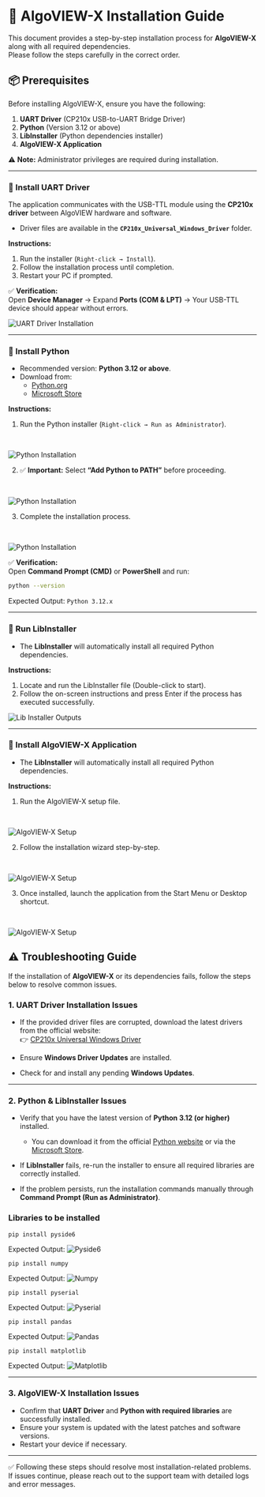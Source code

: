 # 🚀 AlgoVIEW-X Installation Guide

This document provides a step-by-step installation process for **AlgoVIEW-X** along with all required dependencies.  
Please follow the steps carefully in the correct order.
<!-- [AlgoVIEW-X Setup Files](drive link) -->

## 📦 Prerequisites

Before installing AlgoVIEW-X, ensure you have the following:

1. **UART Driver** (CP210x USB-to-UART Bridge Driver)  
2. **Python** (Version 3.12 or above)  
3. **LibInstaller** (Python dependencies installer)  
4. **AlgoVIEW-X Application**  

⚠️ **Note:** Administrator privileges are required during installation.  

---

### 🔹 Install UART Driver

The application communicates with the USB-TTL module using the **CP210x driver** between AlgoVIEW hardware and software.  

- Driver files are available in the **`CP210x_Universal_Windows_Driver`** folder.  

**Instructions:**
1. Run the installer (`Right-click → Install`).  
2. Follow the installation process until completion.  
3. Restart your PC if prompted.  

✅ **Verification:**  
Open **Device Manager** → Expand **Ports (COM & LPT)** → Your USB-TTL device should appear without errors.  

![UART Driver Installation](assets/installing_cp_drivers.png)

---

### 🔹 Install Python

- Recommended version: **Python 3.12 or above**.  
- Download from:  
  - [Python.org](https://www.python.org/downloads/release/python-3135/)  
  - [Microsoft Store](https://apps.microsoft.com/detail/9NCVDN91XZQP?hl=en-US&gl=US)  

**Instructions:**
1. Run the Python installer (`Right-click → Run as Administrator`).
<br>

![Python Installation](assets/home_py_installer.png)

2. ✅ **Important:** Select **“Add Python to PATH”** before proceeding.
<br>

![Python Installation](assets/installing_py.png)

3. Complete the installation process.
<br>

![Python Installation](assets/installing_py_done.png)



✅ **Verification:**  
Open **Command Prompt (CMD)** or **PowerShell** and run:  

```bash
python --version
```
Expected Output: `Python 3.12.x`

---

### 🔹 Run LibInstaller

- The **LibInstaller** will automatically install all required Python dependencies. 

**Instructions:**
1. Locate and run the LibInstaller file (Double-click to start).
2. Follow the on-screen instructions and press Enter if the process has executed successfully.

![Lib Installer Outputs](assets/LibInstaller_op.png)

---

### 🔹 Install AlgoVIEW-X Application

- The **LibInstaller** will automatically install all required Python dependencies. 

**Instructions:**
1. Run the AlgoVIEW-X setup file.
<br>

![AlgoVIEW-X Setup](assets/setup_p1.png)

2. Follow the installation wizard step-by-step.
<br>

![AlgoVIEW-X Setup](assets/setup_p2.png)

3. Once installed, launch the application from the Start Menu or Desktop shortcut.
<br>

![AlgoVIEW-X Setup](assets/setup_p5.png)

## ⚠️ Troubleshooting Guide

If the installation of **AlgoVIEW-X** or its dependencies fails, follow the steps below to resolve common issues.

### 1. UART Driver Installation Issues

- If the provided driver files are corrupted, download the latest drivers from the official website:  
  👉 [CP210x Universal Windows Driver](https://www.silabs.com/software-and-tools/usb-to-uart-bridge-vcp-drivers?tab=downloads)  

- Ensure **Windows Driver Updates** are installed.  
- Check for and install any pending **Windows Updates**.

---

### 2. Python & LibInstaller Issues

- Verify that you have the latest version of **Python 3.12 (or higher)** installed.  
  - You can download it from the official [Python website](https://www.python.org/downloads/) or via the [Microsoft Store](https://apps.microsoft.com/detail/9pnrbtzxmb4z?hl=en-US&gl=IN).  

- If **LibInstaller** fails, re-run the installer to ensure all required libraries are correctly installed.  

- If the problem persists, run the installation commands manually through **Command Prompt (Run as Administrator)**.

### Libraries to be installed

```
pip install pyside6
```
Expected Output:
![Pyside6](assets/pyside6.png)

```
pip install numpy
```
Expected Output:
![Numpy](assets/numpy.png)

```
pip install pyserial
```
Expected Output:
![Pyserial](assets/pyserial.png)

```
pip install pandas
```
Expected Output:
![Pandas](assets/pandas.png)

```
pip install matplotlib
```
Expected Output:
![Matplotlib](assets/matplotlib.png)

---

### 3. AlgoVIEW-X Installation Issues

- Confirm that **UART Driver** and **Python with required libraries** are successfully installed.  
- Ensure your system is updated with the latest patches and software versions.  
- Restart your device if necessary.  

---

✅ Following these steps should resolve most installation-related problems. If issues continue, please reach out to the support team with detailed logs and error messages.


